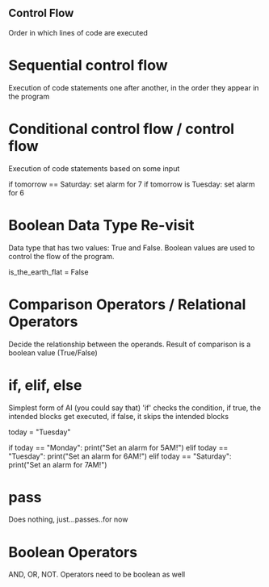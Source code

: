 ## Control Flow
Order in which lines of code are executed 

# Sequential control flow
Execution of code statements one after another, in the order they appear in the program

# Conditional control flow / control flow
Execution of code statements based on some input

if tomorrow == Saturday:
    set alarm for 7
if tomorrow is Tuesday:
    set alarm for 6

# Boolean Data Type Re-visit
Data type that has two values: True and False. Boolean values are used to control the flow of the program.

is_the_earth_flat = False

# Comparison Operators / Relational Operators
Decide the relationship between the operands. Result of comparison is a boolean value (True/False)

# if, elif, else
Simplest form of AI (you could say that)
'if' checks the condition, if true, the intended blocks get executed, if false, it skips the intended blocks

today = "Tuesday"

if today == "Monday":
    print("Set an alarm for 5AM!")
elif today == "Tuesday":
    print("Set an alarm for 6AM!")
elif today == "Saturday":
    print("Set an alarm for 7AM!")

# pass
Does nothing, just...passes..for now

# Boolean Operators
AND, OR, NOT. Operators need to be boolean as well


